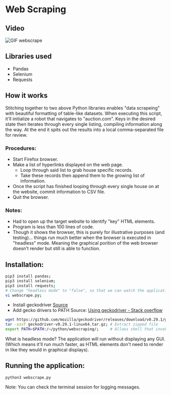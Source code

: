# Web Scraping
## Video
![GIF webscrape](https://github.com/JackFlexington/python_project_showcase/blob/master/webscraping/webscraping.gif)

## Libraries used
* Pandas
* Selenium
* Requests

## How it works
Stitching together to two above Python libraries enables "data scrapeing" with beautiful formatting of table-like datasets. When executing this script, it'll initialize a robot that navigates to "auction.com". Keys in the desired state then iterates through every single listing, compiling information along the way. At the end it spits out the results into a local comma-separated file for review.

### Procedures:
* Start Firefox browser.
* Make a list of hyperlinks displayed on the web page.
  * Loop through said list to grab house specific records.
  * Take these records then append them to the growing list of information.
* Once the script has finished looping through every single house on at the website, commit information to CSV file.
* Quit the browser.

### Notes:
* Had to open up the target website to identify "key" HTML elements.
* Program is less than 100 lines of code.
* Though it shows the browser, this is purely for illustrative purposes (and testing)... things run much better when the browser is executed in "headless" mode. Meaning the graphical porition of the web browser doesn't render but still is able to function.

## Installation:
```bash
pip3 install pandas;
pip3 install selenium;
pip3 install requests;
# Change "headless mode" to "false", so that we can watch the application run
vi webscrape.py;
```

* Install geckodriver [Source](https://askubuntu.com/questions/870530/how-to-install-geckodriver-in-ubuntu#871077)
* Add gecko drivers to PATH Source: [Using geckodriver - Stack overflow](https://stackoverflow.com/questions/40208051/selenium-using-python-geckodriver-executable-needs-to-be-in-path)
```bash
wget https://github.com/mozilla/geckodriver/releases/download/v0.29.1/geckodriver-v0.29.1-linux64.tar.gz; # Download tar file
tar -xzvf geckodriver-v0.29.1-linux64.tar.gz; # Extract zipped file
export PATH=$PATH:/~/python/webscraping/;     # Allows shell that invokes "python3 webscrape.py" to find geckodriver to run the selenium application
```
What is headless mode? The application will run without displaying any GUI. (Which means it'll run much faster, as HTML elements don't need to render in like they would in graphical displays).

## Running the application:
```python3 webscrape.py```

Note: You can check the terminal session for logging messages.
